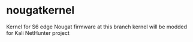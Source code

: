 # nougatkernel
Kernel for S6 edge Nougat firmware
at this branch kernel will be modded for Kali NetHunter project
